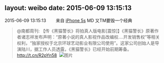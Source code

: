 layout: weibo
date: 2015-06-09 13:15:13
---
2015-06-09 13:15:13  &nbsp;&nbsp;&nbsp;&nbsp;&nbsp;&nbsp; 来自 <a href="sinaweibo://customweibosource" rel="nofollow">iPhone 5s</a>
MD 又TM要毁一个经典
>  @南都周刊: 【传《黑猫警长》将拍真人版电影[震惊]】《黑猫警长》原著作者诸志祥发布声明：“原著小说的真人影视作品改编权....开发销售权”等相关权利，“独家授权于北京环球艺动影业有限公司使用”。这家公司创始人是导演陆川，据工作人员透露，《黑猫警长》已经开始前期筹备。http://t.cn/R2pYn58 ​​​
>  ![图片](https://ww2.sinaimg.cn/large/61d7cd94gw1esxr26c5q9j20xc0irdkj.jpg)
